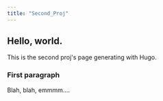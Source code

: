 ```yaml
---
title: "Second_Proj"
---
```


## Hello, world. 

This is the second proj's page generating with Hugo. 


### First paragraph

Blah, blah, emmmm.... 


